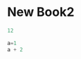 # New Book2

```julia (editor=true, logging=false, output=true)
12
```
```julia (editor=true, logging=false, output=true)
a=1
a + 2
```
